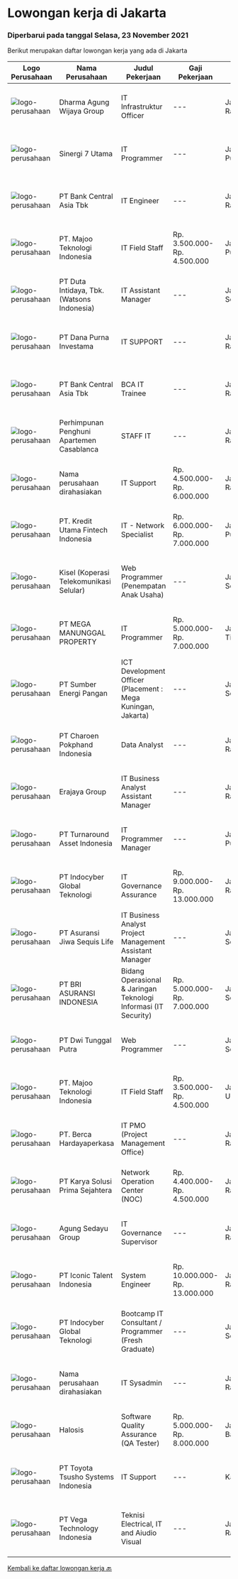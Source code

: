 
  # Lowongan kerja di Jakarta

  ### Diperbarui pada tanggal Selasa, 23 November 2021

  Berikut merupakan daftar lowongan kerja yang ada di Jakarta

  |Logo Perusahaan | Nama Perusahaan | Judul Pekerjaan | Gaji Pekerjaan | Lokasi | Deskripsi | Tanggal diunggah | Pranala |
  | -------------- | --------------- | --------------- | --------- | --------- | -------------- | ------- | ----------- |
  |![logo-perusahaan](https://image-service-cdn.seek.com.au/be67c9e93fcb62097d0fdd1bea78628ae672b57d/ee4dce1061f3f616224767ad58cb2fc751b8d2dc)|Dharma Agung Wijaya Group|IT Infrastruktur Officer|---|Jakarta Raya|Deskripsi Pekerjaan: Memastikan Jaringan Internet, Local Loop terkoneksi Memastikan CCTV berfungsi di jaringan dan merecord dengan baik Menyiapkan...|Senin, 22 November 2021|https://www.jobstreet.co.id/id/job/it-infrastruktur-officer-3697197?token=0~240a3f04-e809-45a3-b7e3-8fe591829673&sectionRank=1&jobId=jobstreet-id-job-3697197|
|![logo-perusahaan](https://image-service-cdn.seek.com.au/d5c3ce4478568aa8d5ac42738fac1c8115a7ff80/ee4dce1061f3f616224767ad58cb2fc751b8d2dc)|Sinergi 7 Utama|IT Programmer|---|Jakarta Pusat|Maksimal berusia 27 tahun Mampu bekerja sama secara tim Diutamakan dapat berkomunikasi dalam Bahasa Indonesia dan Bahasa Inggris Memiliki latar...|Senin, 22 November 2021|https://www.jobstreet.co.id/id/job/it-programmer-3697656?token=0~240a3f04-e809-45a3-b7e3-8fe591829673&sectionRank=2&jobId=jobstreet-id-job-3697656|
|![logo-perusahaan](https://image-service-cdn.seek.com.au/a979b0d1bb923663dcad93d727b6f14a749c41ad/ee4dce1061f3f616224767ad58cb2fc751b8d2dc)|PT Bank Central Asia Tbk|IT Engineer|---|Jakarta Raya|Perkembangan teknologi yang kian pesat merupakan salah satu tantangan yang harus dihadapi oleh semua perusahaan di Indonesia, termasuk BCA. Menjawab...|Senin, 22 November 2021|https://www.jobstreet.co.id/id/job/it-engineer-3696839?token=0~240a3f04-e809-45a3-b7e3-8fe591829673&sectionRank=3&jobId=jobstreet-id-job-3696839|
|![logo-perusahaan](https://image-service-cdn.seek.com.au/2a2c8a948d223cf92abbc34c9b4e6cee325386db/ee4dce1061f3f616224767ad58cb2fc751b8d2dc)|PT. Majoo Teknologi Indonesia|IT Field Staff|Rp. 3.500.000-Rp. 4.500.000|Jakarta Pusat|Deskripsi Pekerjaan: Melakukan instalasi beserta pengaturan software dan hardware majoo. Memberikan edukasi (training) kepada staff / manager/ owner...|Senin, 22 November 2021|https://www.jobstreet.co.id/id/job/it-field-staff-3696871?token=0~240a3f04-e809-45a3-b7e3-8fe591829673&sectionRank=4&jobId=jobstreet-id-job-3696871|
|![logo-perusahaan](https://image-service-cdn.seek.com.au/037e758bf456d23b91abd1c681e12ce5a33a3dc3/ee4dce1061f3f616224767ad58cb2fc751b8d2dc)|PT Duta Intidaya, Tbk. (Watsons Indonesia)|IT Assistant Manager|---|Jakarta Selatan|Monitor, diagnose, and resolve IT Infrastructure problems. Plan and undertake projects to improve and upgrade key IT systems as directed by...|Senin, 22 November 2021|https://www.jobstreet.co.id/id/job/it-assistant-manager-3697933?token=0~240a3f04-e809-45a3-b7e3-8fe591829673&sectionRank=5&jobId=jobstreet-id-job-3697933|
|![logo-perusahaan](https://image-service-cdn.seek.com.au/eaf5d09c2a2b4db3ccbb0c8d0cc3ec3874e28c74/ee4dce1061f3f616224767ad58cb2fc751b8d2dc)|PT Dana Purna Investama|IT SUPPORT|---|Jakarta Raya|PT. Dana Purna Investama (DPBCA) adalah sebuah perusahan bergerak di bidang Facility Management Services, sedang membutuhkan beberapa kandidat untuk...|Senin, 22 November 2021|https://www.jobstreet.co.id/id/job/it-support-3697591?token=0~240a3f04-e809-45a3-b7e3-8fe591829673&sectionRank=6&jobId=jobstreet-id-job-3697591|
|![logo-perusahaan](https://image-service-cdn.seek.com.au/a979b0d1bb923663dcad93d727b6f14a749c41ad/ee4dce1061f3f616224767ad58cb2fc751b8d2dc)|PT Bank Central Asia Tbk|BCA IT Trainee|---|Jakarta Raya|Perkembangan teknologi yang kian pesat merupakan salah satu tantangan yang harus dihadapi oleh semua perusahaan di Indonesia, termasuk BCA. Menjawab...|Senin, 22 November 2021|https://www.jobstreet.co.id/id/job/bca-it-trainee-3696849?token=0~240a3f04-e809-45a3-b7e3-8fe591829673&sectionRank=7&jobId=jobstreet-id-job-3696849|
|![logo-perusahaan](https://image-service-cdn.seek.com.au/658a7d597066769958acb43cffc33f6aeb4ba8a9/ee4dce1061f3f616224767ad58cb2fc751b8d2dc)|Perhimpunan Penghuni Apartemen Casablanca|STAFF IT|---|Jakarta Raya|Kualifikasi Umur Maksimal 25 tahun Pengalaman 2 tahun Pendidikan Minimal SMK Teknik Komputer Jaringan - S1 KOMPUTER Mengerti tentang Jaringan, Server,...|Senin, 22 November 2021|https://www.jobstreet.co.id/id/job/staff-it-3697875?token=0~240a3f04-e809-45a3-b7e3-8fe591829673&sectionRank=8&jobId=jobstreet-id-job-3697875|
|![logo-perusahaan](https://us.123rf.com/450wm/pavelstasevich/pavelstasevich1811/pavelstasevich181101027/112815900-stock-vector-no-image-available-icon-flat-vector.jpg?ver=6)|Nama perusahaan dirahasiakan|IT Support|Rp. 4.500.000-Rp. 6.000.000|Jakarta Raya|Job Description : Installing and configuring computer hardware, software, systems, networks, printers, and scanners Monitoring and maintaining...|Senin, 22 November 2021|https://www.jobstreet.co.id/id/job/it-support-3697118?token=0~240a3f04-e809-45a3-b7e3-8fe591829673&sectionRank=9&jobId=jobstreet-id-job-3697118|
|![logo-perusahaan](https://image-service-cdn.seek.com.au/ab9ed44fc4ac7732f40e7e8206441f273c638cef/ee4dce1061f3f616224767ad58cb2fc751b8d2dc)|PT. Kredit Utama Fintech Indonesia|IT - Network Specialist|Rp. 6.000.000-Rp. 7.000.000|Jakarta Pusat|Job Description : Analyze and troubleshoot network security problems remotely and on-site Perform installation, maintenance and configuration...|Senin, 22 November 2021|https://www.jobstreet.co.id/id/job/it-network-specialist-3697682?token=0~240a3f04-e809-45a3-b7e3-8fe591829673&sectionRank=10&jobId=jobstreet-id-job-3697682|
|![logo-perusahaan](https://image-service-cdn.seek.com.au/6c0778de5a0c43d1217891150257469efd66a17e/ee4dce1061f3f616224767ad58cb2fc751b8d2dc)|Kisel (Koperasi Telekomunikasi Selular)|Web Programmer (Penempatan Anak Usaha)|---|Jakarta Selatan|Persyaratan: Minimal D3 diutamakan dari jurusan Komputer; Minimal 1 tahun di bidangnya/ fresh graduate welcome; Menguasai Bootstrap, PHP, SQL, HTML,...|Senin, 22 November 2021|https://www.jobstreet.co.id/id/job/web-programmer-penempatan-anak-usaha-3697014?token=0~240a3f04-e809-45a3-b7e3-8fe591829673&sectionRank=11&jobId=jobstreet-id-job-3697014|
|![logo-perusahaan](https://image-service-cdn.seek.com.au/cb9a8616fe51b826ce7b75202898163b8206130f/ee4dce1061f3f616224767ad58cb2fc751b8d2dc)|PT MEGA MANUNGGAL PROPERTY|IT Programmer|Rp. 5.000.000-Rp. 7.000.000|Jakarta Timur|Usia Maksimal 30 tahun Minimal S1 Sistem Informasi atau Sistem Informatika Pengalaman Minimal 1 tahun dalam pembuatan Software dan database Fresh...|Senin, 22 November 2021|https://www.jobstreet.co.id/id/job/it-programmer-3697465?token=0~240a3f04-e809-45a3-b7e3-8fe591829673&sectionRank=12&jobId=jobstreet-id-job-3697465|
|![logo-perusahaan](https://image-service-cdn.seek.com.au/e6ce19360d92624c8d3db34593efa64e9c7ec8c4/ee4dce1061f3f616224767ad58cb2fc751b8d2dc)|PT Sumber Energi Pangan|ICT Development Officer (Placement : Mega Kuningan, Jakarta)|---|Jakarta Selatan|Analyze business processes of the company Design application architecture and data model to build applications/reports to support the business...|Senin, 22 November 2021|https://www.jobstreet.co.id/id/job/ict-development-officer-placement-%3A-mega-kuningan-jakarta-3697165?token=0~240a3f04-e809-45a3-b7e3-8fe591829673&sectionRank=13&jobId=jobstreet-id-job-3697165|
|![logo-perusahaan](https://image-service-cdn.seek.com.au/c9c2778523819b087d1457f85aaf4e7938071049/ee4dce1061f3f616224767ad58cb2fc751b8d2dc)|PT Charoen Pokphand Indonesia|Data Analyst|---|Jakarta Raya|Requirements: Hold min. Bachelor Degree from Information Technology or Information System with min. GPA 3.00 Fresh graduates are welcome to apply...|Selasa, 23 November 2021|https://www.jobstreet.co.id/id/job/data-analyst-3698083?token=0~240a3f04-e809-45a3-b7e3-8fe591829673&sectionRank=14&jobId=jobstreet-id-job-3698083|
|![logo-perusahaan](https://image-service-cdn.seek.com.au/56d5696feeb56f2ae7f9f5051a939bb3f72043e6/ee4dce1061f3f616224767ad58cb2fc751b8d2dc)|Erajaya Group|IT Business Analyst Assistant Manager|---|Jakarta Raya|Job Description: Responsible for supporting and delivering the ERP solution for users Analyse and understand systems processes and business...|Senin, 22 November 2021|https://www.jobstreet.co.id/id/job/it-business-analyst-assistant-manager-3697113?token=0~240a3f04-e809-45a3-b7e3-8fe591829673&sectionRank=15&jobId=jobstreet-id-job-3697113|
|![logo-perusahaan](https://us.123rf.com/450wm/pavelstasevich/pavelstasevich1811/pavelstasevich181101027/112815900-stock-vector-no-image-available-icon-flat-vector.jpg?ver=6)|PT Turnaround Asset Indonesia|IT Programmer Manager|---|Jakarta Pusat|Deskripsi PekerjaanTanggung Jawab: Menganalisis kebutuhan sistem aplikasi perusahaan. Maintain Customer dengan pelayanan yang baik....|Senin, 22 November 2021|https://www.jobstreet.co.id/id/job/it-programmer-manager-3696965?token=0~240a3f04-e809-45a3-b7e3-8fe591829673&sectionRank=16&jobId=jobstreet-id-job-3696965|
|![logo-perusahaan](https://image-service-cdn.seek.com.au/fb7517fadedf953c5140aff81b59e180c02d5d74/ee4dce1061f3f616224767ad58cb2fc751b8d2dc)|PT Indocyber Global Teknologi|IT Governance Assurance|Rp. 9.000.000-Rp. 13.000.000|Jakarta Raya|Requirement: Candidate must possess at least a Bachelor's Degree, any field. Required skill(s): word, excel 2k, power point, linux admin, MS SQL...|Minggu, 21 November 2021|https://www.jobstreet.co.id/id/job/it-governance-assurance-3687796?token=0~240a3f04-e809-45a3-b7e3-8fe591829673&sectionRank=17&jobId=jobstreet-id-job-3687796|
|![logo-perusahaan](https://image-service-cdn.seek.com.au/fd94fc9f3c8b2406da5394e7772bd93ff4b6506f/ee4dce1061f3f616224767ad58cb2fc751b8d2dc)|PT Asuransi Jiwa Sequis Life|IT Business Analyst Project Management Assistant Manager|---|Jakarta Selatan|Job Summary: Conduct requirement gathering, solution analysis, application testing (User Acceptance Testing/ UAT) and production system support. ...|Senin, 22 November 2021|https://www.jobstreet.co.id/id/job/it-business-analyst-project-management-assistant-manager-3696959?token=0~240a3f04-e809-45a3-b7e3-8fe591829673&sectionRank=18&jobId=jobstreet-id-job-3696959|
|![logo-perusahaan](https://image-service-cdn.seek.com.au/e0fac201533ee8d5f9dfd4f2aaa1f66fe60fb92a/ee4dce1061f3f616224767ad58cb2fc751b8d2dc)|PT BRI ASURANSI INDONESIA|Bidang Operasional & Jaringan Teknologi Informasi (IT Security)|Rp. 5.000.000-Rp. 7.000.000|Jakarta Selatan|Kualifikasi Umum : Pendidikan Min. S1 jurusan Ilmu Komputer / Tehnik Informatika / Sistem Informasi / Manajemen Informatika. Mampu Bekerja dalam team...|Senin, 22 November 2021|https://www.jobstreet.co.id/id/job/bidang-operasional-jaringan-teknologi-informasi-it-security-3697788?token=0~240a3f04-e809-45a3-b7e3-8fe591829673&sectionRank=19&jobId=jobstreet-id-job-3697788|
|![logo-perusahaan](https://image-service-cdn.seek.com.au/659ba97adf7218b6426ff57b22623f34f5d03ce2/ee4dce1061f3f616224767ad58cb2fc751b8d2dc)|PT Dwi Tunggal Putra|Web Programmer|---|Jakarta Selatan|Mendevelop aplikasi perusahaan (web base, mobile apps, dan lain lain ) Membuat Porgram Merencanakan Pembuatan Program Problem Solving atas aplikasi...|Senin, 22 November 2021|https://www.jobstreet.co.id/id/job/web-programmer-3697089?token=0~240a3f04-e809-45a3-b7e3-8fe591829673&sectionRank=20&jobId=jobstreet-id-job-3697089|
|![logo-perusahaan](https://image-service-cdn.seek.com.au/2a2c8a948d223cf92abbc34c9b4e6cee325386db/ee4dce1061f3f616224767ad58cb2fc751b8d2dc)|PT. Majoo Teknologi Indonesia|IT Field Staff|Rp. 3.500.000-Rp. 4.500.000|Jakarta Utara|Deskripsi Pekerjaan: Melakukan instalasi beserta pengaturan software dan hardware majoo. Memberikan edukasi (training) kepada staff / manager/ owner...|Jumat, 19 November 2021|https://www.jobstreet.co.id/id/job/it-field-staff-3695621?token=0~240a3f04-e809-45a3-b7e3-8fe591829673&sectionRank=21&jobId=jobstreet-id-job-3695621|
|![logo-perusahaan](https://image-service-cdn.seek.com.au/0c900ac2b5b1a2cf9bee651ce5d069e68ff14c92/ee4dce1061f3f616224767ad58cb2fc751b8d2dc)|PT. Berca Hardayaperkasa|IT PMO (Project Management Office)|---|Jakarta Raya|Deskripsi: Menangani dan mengontrol berlangsungnya project sesuai dengan waktu yang telah ditentukan. Berkoordinasi dengan client/management untuk...|Senin, 22 November 2021|https://www.jobstreet.co.id/id/job/it-pmo-project-management-office-3697622?token=0~240a3f04-e809-45a3-b7e3-8fe591829673&sectionRank=22&jobId=jobstreet-id-job-3697622|
|![logo-perusahaan](https://image-service-cdn.seek.com.au/bb0f2c313297f2db3d497466b95d7da85644edc0/ee4dce1061f3f616224767ad58cb2fc751b8d2dc)|PT Karya Solusi Prima Sejahtera|Network Operation Center (NOC)|Rp. 4.400.000-Rp. 4.500.000|Jakarta Raya|KUALIFIKASI Lulusan D3/D4/S1 Teknik Telekomunikasi Memiliki pengalaman sebagai NOC minimal 1 Tahun Memahami konsep dasar OSI Layer / TCP IP Familiar...|Senin, 22 November 2021|https://www.jobstreet.co.id/id/job/network-operation-center-noc-3697634?token=0~240a3f04-e809-45a3-b7e3-8fe591829673&sectionRank=23&jobId=jobstreet-id-job-3697634|
|![logo-perusahaan](https://image-service-cdn.seek.com.au/9f6b30fb6407057a7630f5da3069cc1145f28460/ee4dce1061f3f616224767ad58cb2fc751b8d2dc)|Agung Sedayu Group|IT Governance Supervisor|---|Jakarta Raya|Responsibilities: Menyusun dokumentasi dan laporan hasil Assesment Melakukan pemeriksaan dan evaluasi laporan hasil Assesment sebelum disampaikan...|Senin, 22 November 2021|https://www.jobstreet.co.id/id/job/it-governance-supervisor-3696810?token=0~240a3f04-e809-45a3-b7e3-8fe591829673&sectionRank=24&jobId=jobstreet-id-job-3696810|
|![logo-perusahaan](https://image-service-cdn.seek.com.au/f5b5f929f9bdb5a01fc793ad27c3e2d43ee966b9/ee4dce1061f3f616224767ad58cb2fc751b8d2dc)|PT Iconic Talent Indonesia|System Engineer|Rp. 10.000.000-Rp. 13.000.000|Jakarta Raya|REQUIREMENT:- Age 25 to 34 is a MUST- Educational background: Information Technology, Computer science, and/or relevant field- 3+ years experience IT...|Senin, 22 November 2021|https://www.jobstreet.co.id/id/job/system-engineer-3697903?token=0~240a3f04-e809-45a3-b7e3-8fe591829673&sectionRank=25&jobId=jobstreet-id-job-3697903|
|![logo-perusahaan](https://image-service-cdn.seek.com.au/fb7517fadedf953c5140aff81b59e180c02d5d74/ee4dce1061f3f616224767ad58cb2fc751b8d2dc)|PT Indocyber Global Teknologi|Bootcamp IT Consultant / Programmer (Fresh Graduate)|---|Jakarta Selatan|Requirements : Minimum S1 in Computer Science/Information Technology/ Mathematics/Physics/Telecommunication/Statistic Fresh graduates / Entry level...|Senin, 22 November 2021|https://www.jobstreet.co.id/id/job/bootcamp-it-consultant-programmer-fresh-graduate-3697107?token=0~240a3f04-e809-45a3-b7e3-8fe591829673&sectionRank=26&jobId=jobstreet-id-job-3697107|
|![logo-perusahaan](https://us.123rf.com/450wm/pavelstasevich/pavelstasevich1811/pavelstasevich181101027/112815900-stock-vector-no-image-available-icon-flat-vector.jpg?ver=6)|Nama perusahaan dirahasiakan|IT Sysadmin|---|Jakarta Raya|Merencanakan, implementasi serta maintenance infrastructurejaringan baik untuk skala cloud, on premise, LAN, WAN termasuk device router sampai klien...|Sabtu, 20 November 2021|https://www.jobstreet.co.id/id/job/it-sysadmin-3686098?token=0~240a3f04-e809-45a3-b7e3-8fe591829673&sectionRank=27&jobId=jobstreet-id-job-3686098|
|![logo-perusahaan](https://image-service-cdn.seek.com.au/5a71b8aafb20225f7e25e024091856a0653e4104/ee4dce1061f3f616224767ad58cb2fc751b8d2dc)|Halosis|Software Quality Assurance (QA Tester)|Rp. 5.000.000-Rp. 8.000.000|Jakarta Barat|Halosis is seeking someone passionate in IT, especially with System Information or programming knowledge to join us, to do quality assurance on our...|Senin, 22 November 2021|https://www.jobstreet.co.id/id/job/software-quality-assurance-qa-tester-3697693?token=0~240a3f04-e809-45a3-b7e3-8fe591829673&sectionRank=28&jobId=jobstreet-id-job-3697693|
|![logo-perusahaan](https://image-service-cdn.seek.com.au/c2eafd0b52309b3e5077658b00ef71b7fc2fcc65/ee4dce1061f3f616224767ad58cb2fc751b8d2dc)|PT Toyota Tsusho Systems Indonesia|IT Support|---|Karawang|Able to review the problem of IT equipment at the customer and solve the problem. Able to analyze &amp; review root causes from inspection results,...|Jumat, 19 November 2021|https://www.jobstreet.co.id/id/job/it-support-3695677?token=0~240a3f04-e809-45a3-b7e3-8fe591829673&sectionRank=29&jobId=jobstreet-id-job-3695677|
|![logo-perusahaan](https://image-service-cdn.seek.com.au/21edc1214855eb5aead64923ab8b0d65dc7af7a6/ee4dce1061f3f616224767ad58cb2fc751b8d2dc)|PT Vega Technology Indonesia|Teknisi Electrical, IT and Aiudio Visual <Freelance>|---|Jakarta Raya|Qualification : Min. SMA/ SMK Berpengalaman bekerja sesuai dengan target Terbiasa bekerja sesuai dengan project Taat terhadap peraturan, bekerja cepat...|Senin, 22 November 2021|https://www.jobstreet.co.id/id/job/teknisi-electrical-it-and-aiudio-visual-%3Cfreelance%3E-3697320?token=0~240a3f04-e809-45a3-b7e3-8fe591829673&sectionRank=30&jobId=jobstreet-id-job-3697320|


  [Kembali ke daftar lowongan kerja 🔙](../README.md#daftar-lowongan-kerja)
  